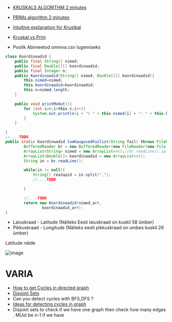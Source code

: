 + [KRUSKALS ALGORITHM 2 minutes](https://www.youtube.com/watch?v=71UQH7Pr9kU)
+ [PRIMs algorithm 2 minutes](https://www.youtube.com/watch?v=cplfcGZmX7I)
+ [Intuitive explanation for Krustkal](https://www.quora.com/What-is-an-intuitive-explanation-of-Prims-algorithm)
+ [Kruskal vs Prim](https://www.quora.com/What-is-the-difference-in-Kruskals-and-Prims-algorithm)

+ Poolik Abimeetod omniva.csv lugemiseks

~~~java 
class Koordinaadid {
    public final String[] nimed;
    public final Double[][] koordinaadid;
    public final Integer n;
    public Koordinaadid(String[] nimed, Double[][] koordinaadid){
        this.nimed=nimed;
        this.koordinaadid=koordinaadid;
        this.n=nimed.length;
    }

    public void printMeOut(){
        for (int i=0;i<this.n;i++){
            System.out.println(i + ") " + this.nimed[i] + ": " + this.koordinaadid[i][0] + ";" + this.koordinaadid[i][1] );
        }
    }

}
//....TODO
public static Koordinaadid loeKaugusedFailist(String fail) throws FileNotFoundException, IOException {
        BufferedReader br = new BufferedReader(new FileReader(new File(fail)));
        ArrayList<String> nimed = new ArrayList<>();//br.readLine().split("\t");
        ArrayList<Double[]> koordinaadid = new ArrayList<>();
        String in = br.readLine();

        while(in != null){
            String[] reaJupid = in.split(",");
            //....TODO

        }

        //....TODO
        return new Koordinaadid(nimed_arr,
                koordinaadid_arr);
}
~~~

- Laiuskraad - Latitude (Näiteks Eesti laiuskraad on kuskil 58 ümber)
- Pikkuskraad - Longitude (Näiteks eesti pikkuskraad on umbes kuskil 26 ümber)


Latitude näide

![image](https://user-images.githubusercontent.com/21141607/144815059-e9378357-7525-4586-99f8-3e88f548aff5.png)



# VARIA
+ [How to get Cycles in directed graph](https://www.youtube.com/watch?v=0dJmTuMrUZM&t=107s)
+ [Disjoint Sets](https://www.youtube.com/watch?v=fNHLKhzEmVg)
+ Can you detect cycles with BFS,DFS ?
 + [Ideas for detecting cycles in graph](https://stackoverflow.com/questions/2869647/why-dfs-and-not-bfs-for-finding-cycle-in-graphs)
+ Disjoint sets to check if we have one graph then check how many edges . MUst be n-1 if we have 

